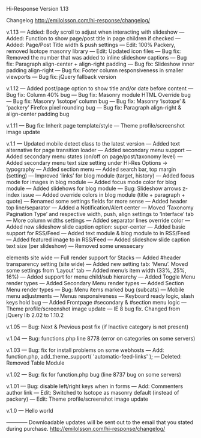 Hi-Response
Version 1.13


Changelog
http://emilolsson.com/hi-response/changelog/

v.1.13
— Added: Body scroll to adjust when interacting with slideshow 
— Added: Function to show page/post title in page children if checked
— Added: Page/Post Title width & push settings
— Edit: 100% Packery, removed Isotope masonry library
— Edit: Updated icon files
— Bug fix: Removed the number that was added to inline slideshow captions
— Bug fix: Paragraph align-center + align-right padding
— Bug fix: Slideshow inner padding align-right
— Bug fix: Footer column responsiveness in smaller viewports
— Bug fix: jQuery fallback version


v.1.12
— Added post/page option to show title and/or date before content
— Bug fix: Column 40% bug
— Bug fix: Masonry module HTML Override bug
— Bug fix: Masonry ‘isotope’ column bug
— Bug fix: Masonry ‘isotope’ & ‘packery’ Firefox pixel rounding bug
— Bug fix: Paragraph align-right & align-center padding bug


v.1.11
— Bug fix: Inherit page template/style
— Theme profile/screenshot image update


v.1.1
— Updated mobile detect class to the latest version
— Added text alternative for page transition loader
— Added secondary menu support
— Added secondary menu states (on/off on page/post/taxonomy level)
— Added secondary menu text size setting under Hi-Res Options -> typography
— Added section menu
— Added search bar, top margin (setting)
— Improved ‘links’ for blog module (target, history)
— Added focus mode for images in blog module
— Added focus mode color for blog module
— Added slidehows for blog module
— Bug: Slideshow arrows z-index issue
— Added override colors in blog module (title + paragraph + quote)
— Renamed some settings fields for more sense
— Added header top line/separator
— Added a Notification/Alert center
— Moved ‘Taxonomy Pagination Type’ and respective width, push, align settings  to ‘Interface’ tab
— More column widths settings 
— Added separator lines override color
— Added new slideshow slide caption option: super-center
— Added basic support for RSS/Feed
— Added text module & blog module to <content> in RSS/Feed
— Added featured image to <content> in RSS/Feed
— Added slideshow slide caption text size (per slideshow)
— Removed some unessecary <div> elements site wide
— Full render support for Stacks
— Added #header transparency setting (site wide)
— Added new setting tab: ‘Menu’. Moved some settings from ‘Layout’ tab
— Added menu’s item width (33%, 25%, 16%)
— Added support for menu child/sub hierarchy
— Added Toggle Menu render types
— Added Secondary Menu render types
— Added Section Menu render types
— Bug: Menu items marked bug (subcats)
— Mobile menu adjustments
— Menus responsiveness
— Keyboard ready logic, slash keys hold bug
— Added Frontpage #secondary & #section menu logic
— Theme profile/screenshot image update
— IE 8 bug fix. Changed from jQuery lib 2.02 to 1.10.2


v.1.05
— Bug: Next & Previous post fix (if Inactive category is not present)


v.1.04
— Bug: functions.php line 8778 (error on categories on some servers)


v.1.03
— Bug: fix for install problems on some webhosts
— Add: function.php, add_theme_support( 'automatic-feed-links' );
— Deleted: Removed Table Module


v.1.02
— Bug: fix for function.php bug (line 8737 bug on some servers)


v.1.01
— Bug: disable left/right keys when in forms
— Add: Commenters author link
— Edit: Switched to Isotope as masonry default (instead of packery)
— Edit: Theme profile/screenshot image update


v.1.0
— Hello world


————
Downloadable updates will be sent out to the email that you stated during purchase.
http://emilolsson.com/hi-response/changelog/